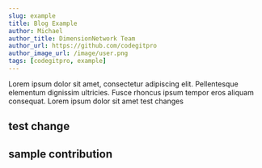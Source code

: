 ```yaml
---
slug: example
title: Blog Example
author: Michael
author_title: DimensionNetwork Team
author_url: https://github.com/codegitpro
author_image_url: /image/user.png
tags: [codegitpro, example]
---
```


Lorem ipsum dolor sit amet, consectetur adipiscing elit. Pellentesque elementum dignissim ultricies. Fusce rhoncus ipsum tempor eros aliquam consequat. Lorem ipsum dolor sit amet test changes

## test change

## sample contribution

